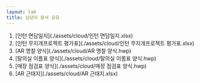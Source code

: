 ```yaml
---
layout: lab
title: 심당이 문서 공유
---
```


<style>
ol {
  list-style-type: decimal;
  }

a {
    text-decoration-line: none;
}
</style>

1. [인턴 면담일지](./assets/cloud/인턴 면담일지.xlsx)
2. [인턴 무지개프로젝트 평가표](./assets/cloud/인턴 무지개프로젝트 평가표.xlsx)
3. [AR 명찰 양식](./assets/cloud/AR 명찰 양식.hwp)
4. [탈의실 이름표 양식](./assets/cloud/탈의실 이름표 양식.hwp)
5. [매장 점검표 양식](./assets/cloud/매장 점검표 양식.hwp)
6. [AR 근태지](./assets/cloud/AR 근태지.xlsx)
